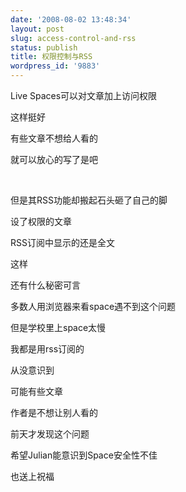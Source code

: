 ```yaml
---
date: '2008-08-02 13:48:34'
layout: post
slug: access-control-and-rss
status: publish
title: 权限控制与RSS
wordpress_id: '9883'
---
```


Live Spaces可以对文章加上访问权限

这样挺好

有些文章不想给人看的

就可以放心的写了是吧

 

但是其RSS功能却搬起石头砸了自己的脚

设了权限的文章

RSS订阅中显示的还是全文

这样

还有什么秘密可言

多数人用浏览器来看space遇不到这个问题

但是学校里上space太慢

我都是用rss订阅的

从没意识到

可能有些文章

作者是不想让别人看的

前天才发现这个问题

希望Julian能意识到Space安全性不佳

也送上祝福   

